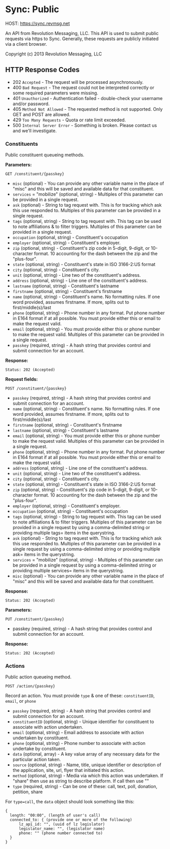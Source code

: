 # Sync: Public

HOST: https://sync.revmsg.net

An API from Revolution Messaging, LLC. This API is used to submit public requests via https to Sync. Generally, these requests are publicly initiated via a client browser.

Copyright (c) 2013 Revolution Messaging, LLC

## HTTP Response Codes

- 202 `Accepted` - The request will be processed asynchronously.
- 400 `Bad Request` - The request could not be interpreted correctly or some required parameters were missing.
- 401 `Unauthorized` - Authentication failed - double-check your username and/or password.
- 405 `Method Not Allowed` - The requested method is not supported. Only GET and POST are allowed.
- 429 `Too Many Requests` - Quota or rate limit exceeded.
- 500 `Internal Server Error` - Something is broken. Please contact us and we'll investigate.

### Constituents

Public constituent queueing methods.

**Parameters:**
```
GET /constituent/{passkey}
```
* `misc` (optional) - You can provide any other variable name in the place of "misc" and this will be saved and available data for that constituent.
* `services` = "mobilize" (optional, string) - Multiples of this parameter can be provided in a single request.
* `ask` (optional) - String to tag request with. This is for tracking which ask this use responded to. Multiples of this parameter can be provided in a single request.
* `tags` (optional, string) - String to tag request with. This tag can be used to note affiliations & to filter triggers. Multiples of this parameter can be provided in a single request.
* `occupation` (optional, string) - Constituent's occupation
* `employer` (optional, string) - Constituent's employer.
* `zip` (optional, string) - Constituent's zip code in 5-digit, 9-digit, or 10-character format. 10 accounting for the dash between the zip and the "plus-four".
* `state` (optional, string) - Constituent's state in ISO 3166-2:US format
* `city` (optional, string) - Constituent's city.
* `unit` (optional, string) - Line two of the constituent's address.
* `address` (optional, string) - Line one of the constituent's address.
* `lastname` (optional, string) - Constituent's lastname
* `firstname` (optional, string) - Constituent's firstname
* `name` (optional, string) - Constituent's name. No formatting rules. If one word provided, assumes firstname. If more, splits out to first/middle(s)/last
* `phone` (optional, string) - Phone number in any format. Put phone number in E164 format if at all possible. You must provide either this or email to make the request valid.
* `email` (optional, string) - You must provide either this or phone number to make the request valid. Multiples of this parameter can be provided in a single request.
* `passkey` (required, string) - A hash string that provides control and submit connection for an account.

**Response:**
```
Status: 202 (Accepted)
```

**Request fields:**
```
POST /constituent/{passkey}
```
* `passkey` (required, string) - A hash string that provides control and submit connection for an account.
* `name` (optional, string) - Constituent's name. No formatting rules. If one word provided, assumes firstname. If more, splits out to first/middle(s)/last
* `firstname` (optional, string) - Constituent's firstname
* `lastname` (optional, string) - Constituent's lastname
* `email` (optional, string) - You must provide either this or phone number to make the request valid. Multiples of this parameter can be provided in a single request.
* `phone` (optional, string) - Phone number in any format. Put phone number in E164 format if at all possible. You must provide either this or email to make the request valid.
* `address` (optional, string) - Line one of the constituent's address.
* `unit` (optional, string) - Line two of the constituent's address.
* `city` (optional, string) - Constituent's city.
* `state` (optional, string) - Constituent's state in ISO 3166-2:US format
* `zip` (optional, string) - Constituent's zip code in 5-digit, 9-digit, or 10-character format. 10 accounting for the dash between the zip and the "plus-four".
* `employer` (optional, string) - Constituent's employer.
* `occupation` (optional, string) - Constituent's occupation
* `tags` (optional, string) - String to tag request with. This tag can be used to note affiliations & to filter triggers. Multiples of this parameter can be provided in a single request by using a comma-delimited string or providing multiple tags= items in the querystring.
* `ask` (optional) - String to tag request with. This is for tracking which ask this use responded to. Multiples of this parameter can be provided in a single request by using a comma-delimited string or providing multiple ask= items in the querystring.
* `services` = "mobilize" (optional, string) - Multiples of this parameter can be provided in a single request by using a comma-delimited string or providing multiple services= items in the querystring.
* `misc` (optional) - You can provide any other variable name in the place of "misc" and this will be saved and available data for that constituent.

**Response:**
```
Status: 202 (Accepted)
```

**Parameters:**
```
PUT /constituent/{passkey}
```
* passkey (required, string) - A hash string that provides control and submit connection for an account.

**Response:**
```
Status: 202 (Accepted)
```

### Actions

Public action queueing method.
```
POST /action/{passkey}
```
Record an action. You must provide `type` & one of these: `constituentID`, `email`, or `phone`

* `passkey` (required, string) - A hash string that provides control and submit connection for an account.
* `constituentID` (optional, string) - Unique identifier for constituent to associate with action undertaken.
* `email` (optional, string) - Email address to associate with action undertaken by constituent.
* `phone` (optional, string) - Phone number to associate with action undertake by constituent.
* `data` (optional, array) - A key value array of any necessary data for the particular action taken.
* `source` (optional, string) - Name, title, unique identifier or description of the application, site, url, flyer that initiated this action.
* `method` (optional, string) - Media via which this action was undertaken. If "share" then use as string to describe platform. If call then use ""
* `type` (required, string) - Can be one of these: call, text, poll, donation, petition, share

For `type=call`, the `data` object should look something like this:
```
{
  length: "00:00", (length of user's call)
  connected_to: { (provide one or more of the following)
      lz_api_id: "", (uuid of lz legislator)
      legislator_name: "", (legislator name)
      phone: "" (phone number connected to)
  }
}
``` 

